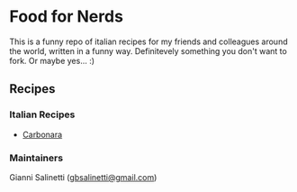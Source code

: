 # Food for Nerds

This is a funny repo of italian recipes for my friends and colleagues around 
the world, written in a funny way. Definitevely something you don't want to
fork. Or maybe yes... :)

## Recipes
### Italian Recipes
- [Carbonara](Carbonara.md)

### Maintainers
Gianni Salinetti (gbsalinetti@gmail.com)
